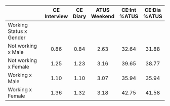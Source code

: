 
|                      | CE<br>Interview |  CE<br>Diary | ATUS<br>Weekend | CE:Int<br>%ATUS | CE:Dia<br>%ATUS |
| -------------------- | :----------: | :----------: | :----------: | :----------: | :----------: |
| Working Status x Gender |              |              |              |              |              |
| Not working x Male   |         0.86 |         0.84 |         2.63 |        32.64 |        31.88 |
| Not working x Female |         1.25 |         1.23 |         3.16 |        39.65 |        38.77 |
| Working x Male       |         1.10 |         1.10 |         3.07 |        35.94 |        35.94 |
| Working x Female     |         1.36 |         1.32 |         3.18 |        42.75 |        41.58 |

